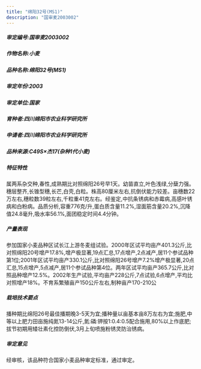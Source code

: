 ```yaml
---
title: "绵阳32号(MS1)"
description: "国审麦2003002"
---
```

##### 审定编号:国审麦2003002

##### 作物名称:小麦

##### 品种名称:绵阳32号(MS1)

##### 审定年份:2003

##### 审定单位:国家

##### 育种者:四川绵阳市农业科学研究所

##### 申请者:四川绵阳市农业科学研究所

##### 品种来源:C49S×杰17(杂种1代小麦)

##### 特征特性
属两系杂交种,春性,成熟期比对照绵阳26号早1天。幼苗直立,叶色浅绿,分蘖力强。穗层整齐,长锥型穗,长芒,白壳,白粒。株高80厘米左右,抗倒伏能力较差。亩穗数22万左右,穗粒数39粒左右,千粒重41克左右。经鉴定,中抗条锈病和赤霉病,高感叶锈病和白粉病。品质分析,容重776克/升,蛋白质含量11.2%,湿面筋含量20.2%,沉降值24.8毫升,吸水率56.1%,面团稳定时间4.4分钟。

##### 产量表现
参加国家小麦品种区试长江上游冬麦组试验。2000年区试平均亩产401.3公斤,比对照绵阳20号增产17.8%,增产极显著,19点汇总,17点增产,2点减产,居11个参试品种第1位;2001年区试平均亩产330.1公斤,比对照绵阳26号增产7.2%增产极显著,20点汇总,15点增产,5点减产,居11个参试品种第4位。两年区试平均亩产365.7公斤,比对照品种增产12.5%。2002年生产试验,平均亩产228公斤,7点试验,6点增产,平均比对照增产18%。不育系繁殖亩产150公斤左右,制种亩产170-210公

##### 栽培技术要点
播种期比绵阳26号最佳播期晚3-5天为宜;播种量以亩基本亩8万左右为宜;施肥,中等以上肥力田亩施纯氮13-14公斤,氮:磷:钾按1:0.4:0.5配合施用,80%以上作底肥;拔节初期用矮壮素化控防倒伏,3月上旬喷施粉锈灵防治锈病。

##### 审定意见
经审核，该品种符合国家小麦品种审定标准，通过审定。
